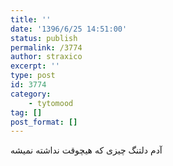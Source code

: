 ```yaml
---
title: ''
date: '1396/6/25 14:51:00'
status: publish
permalink: /3774
author: straxico
excerpt: ''
type: post
id: 3774
category:
    - tytomood
tag: []
post_format: []
---
```

آدم دلتنگ چیزی که هیچوقت نداشته نمیشه
